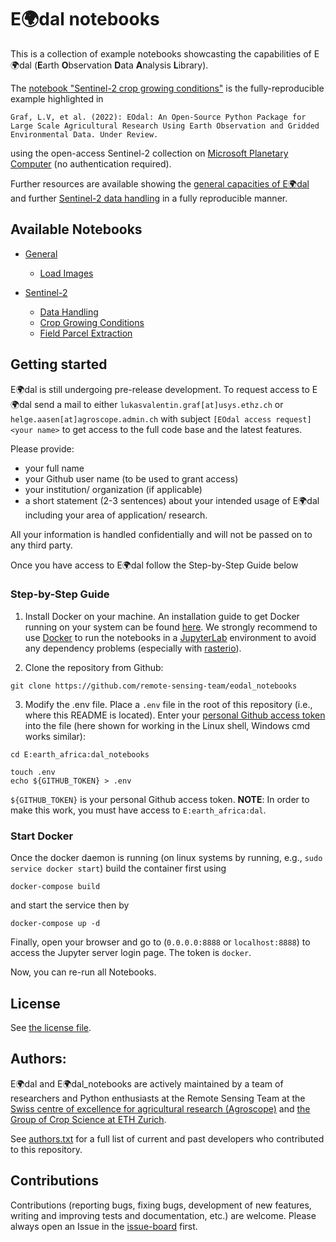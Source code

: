 # E:earth_africa:dal notebooks

This is a collection of example notebooks showcasting the capabilities of E:earth_africa:dal (**E**arth **O**bservation **D**ata **A**nalysis **L**ibrary).

The [notebook "Sentinel-2 crop growing conditions"](notebooks/Sentinel-2/sentinel2_crop_growing_conditions.ipynb) is the fully-reproducible example highlighted in

```
Graf, L.V, et al. (2022): EOdal: An Open-Source Python Package for Large Scale Agricultural Research Using Earth Observation and Gridded Environmental Data. Under Review.
```
using the open-access Sentinel-2 collection on [Microsoft Planetary Computer](https://planetarycomputer.microsoft.com/) (no authentication required).

Further resources are available showing the [general capacities of E:earth_africa:dal](notebooks/General/) and further [Sentinel-2 data handling](notebooks/Sentinel-2/) in a fully reproducible manner.

## Available Notebooks

- [General](notebooks/General/)

    * [Load Images](notebooks/General/Loading_Images.ipynb)

- [Sentinel-2](notebooks/Sentinel-2/)

    * [Data Handling](notebooks/Sentinel-2/sentinel2_data_handling.ipynb)
    * [Crop Growing Conditions](notebooks/Sentinel-2/sentinel2_crop_growing_conditions.ipynb)
    * [Field Parcel Extraction](notebooks/Sentinel-2/sentinel2_field_parcel_extraction.ipynb)
    

## Getting started

E:earth_africa:dal is still undergoing pre-release development. To request access to E:earth_africa:dal send a mail to either `lukasvalentin.graf[at]usys.ethz.ch` or `helge.aasen[at]agroscope.admin.ch` with subject `[EOdal access request] <your name>` to get access to the full code base and the latest features.

Please provide:

* your full name
* your Github user name (to be used to grant access)
* your institution/ organization (if applicable)
* a short statement (2-3 sentences) about your intended usage of E:earth_africa:dal including your area of application/ research.

All your information is handled confidentially and will not be passed on to any third party.

Once you have access to E:earth_africa:dal follow the Step-by-Step Guide below

### Step-by-Step Guide

1. Install Docker on your machine. An installation guide to get Docker running on your system can be found [here](https://docs.docker.com/engine/install/).  We strongly recommend to use [Docker](https://www.docker.com/) to run the notebooks in a [JupyterLab](https://jupyter.org/) environment to avoid any dependency problems (especially with [rasterio](https://rasterio.readthedocs.io/en/latest/)).


2. Clone the repository from Github:

```{bash}
git clone https://github.com/remote-sensing-team/eodal_notebooks
```

3. Modify the .env file. Place a `.env` file in the root of this repository (i.e., where this README is located). Enter your [personal Github access token](https://github.com/settings/tokens) into the file (here shown for working in the Linux shell, Windows cmd works similar):

```{bash}
cd E:earth_africa:dal_notebooks

touch .env
echo ${GITHUB_TOKEN} > .env
```

`${GITHUB_TOKEN}` is your personal Github access token. **NOTE**: In order to make this work, you must have access to `E:earth_africa:dal`.

### Start Docker

Once the docker daemon is running (on linux systems by running, e.g., `sudo service docker start`) build the container first using

```{shell}
docker-compose build
```

and start the service then by

```{shell}
docker-compose up -d
```

Finally, open your browser and go to (`0.0.0.0:8888` or `localhost:8888`) to access the Jupyter server login page. The token is `docker`.

Now, you can re-run all Notebooks.

## License

See [the license file](LICENSE).

## Authors:

E:earth_africa:dal and E:earth_africa:dal_notebooks are actively maintained by a team of researchers and Python enthusiasts at the Remote Sensing Team at the [Swiss centre of excellence for agricultural research (Agroscope)](https://www.agroscope.admin.ch/agroscope/en/home.html) and [the Group of Crop Science at ETH Zurich](https://kp.ethz.ch/).

See [authors.txt](authors.txt) for a full list of current and past developers who contributed to this repository.

## Contributions

Contributions (reporting bugs, fixing bugs, development of new features, writing and improving tests and documentation, etc.) are welcome. Please always open an Issue in the [issue-board](https://github.com/remote-sensing-team/E:earth_africa:dal_notebooks/issues) first.


